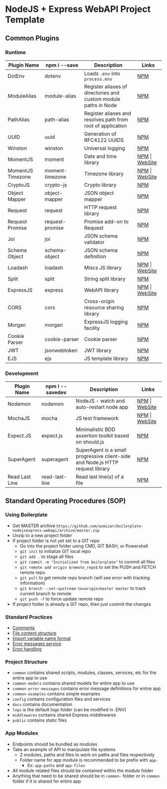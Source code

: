 # NodeJS + Express WebAPI Project Template

## Common Plugins

### Runtime

Plugin Name | npm i --save | Description | Links
---------|----------|---------|---------
 DotEnv | dotenv | Loads `.env` into `process.env` | [NPM](https://www.npmjs.com/package/dotenv)
 ModuleAlias | module-alias | Register aliases of directories and custom module paths in Node | [NPM](https://www.npmjs.com/package/module-alias)
 PathAlias | path-alias | Register aliases and resolves path from root of application | [NPM](https://www.npmjs.com/package/path-alias)
 UUID | uuid | Generation of RFC4122 UUIDS | [NPM](https://www.npmjs.com/package/uuid)
 Winston | winston | Universal logging | [NPM](https://www.npmjs.com/package/winston)
 MomentJS | moment | Date and time library | [NPM](https://www.npmjs.com/package/moment) \| [WebSite](https://momentjs.com/)
 MomentJS Timezone | moment-timezone | Timezone library | [NPM](https://www.npmjs.com/package/moment-timezone) \| [WebSite](https://momentjs.com/)
 CryptoJS | crypto-js | Crypto library | [NPM](https://www.npmjs.com/package/crypto-js)
 Object Mapper | object-mapper | JSON object mapper | [NPM](https://www.npmjs.com/package/object-mapper)
 Request | request | HTTP request library | [NPM](https://www.npmjs.com/package/request)
 Request Promise | request-promise | Promise add-on to Request | [NPM](https://www.npmjs.com/package/request-promise)
 Joi | joi | JSON schema validator | [NPM](https://www.npmjs.com/package/joi)
 Schema Object | schema-object | JSON schema definition | [NPM](https://www.npmjs.com/package/schema-object)
 Loadash | loadash | Miscs JS library | [NPM](https://www.npmjs.com/package/loadash) \| [WebSite](https://lodash.com/)
 Split | split | String split library | [NPM](https://www.npmjs.com/package/split)
 ExpressJS | express | WebAPI library | [NPM](https://www.npmjs.com/package/express) \| [WebSite](https://expressjs.com/)
 CORS | cors | Cross-origin resource sharing library | [NPM](https://www.npmjs.com/package/cors)
 Morgan | morgan | ExpressJS logging facility | [NPM](https://www.npmjs.com/package/morgan)
 Cookie Parser | cookie-parser | Cookie parser | [NPM](https://www.npmjs.com/package/cookie-parser)
 JWT | jsonwebtoken | JWT library | [NPM](https://www.npmjs.com/package/jsonwebtoken)
 EJS | ejs | JS template library | [NPM](https://www.npmjs.com/package/ejs)

### Development

Plugin Name | npm i --savedev | Description | Links
---------|----------|---------|---------
 Nodemon | nodemon | NodeJS - watch and auto-restart node app | [NPM](https://www.npmjs.com/package/nodemon) \| [WebSite](http://nodemon.io/)
 MochaJS | mocha | JS test framework | [NPM](https://www.npmjs.com/package/mocha) \| [WebSite](https://mochajs.org)
 Expect.JS | expect.js | Minimalistic BDD assertion toolkit based on should.js | [NPM](https://www.npmjs.com/package/expect.js)
 SuperAgent | superagent | SuperAgent is a small progressive client-side and Node.js HTTP request library | [NPM](https://www.npmjs.com/package/superagent)
 Read Last Line | read-last-line | Read last line(s) of a file | [NPM](https://www.npmjs.com/package/read-last-line)

## Standard Operating Procedures (SOP)

### Using Boilerplate

* Get MASTER archive `https://github.com/azmizar/boilerplate-nodejsexpress-webapi/archive/master.zip`
* Unzip to a new project folder
* If project folder is not yet set to a GIT repo
  * Go into the project folder using CMD, GIT BASH, or Powershell
  * `git init` to initialize GIT local repo
  * `git add .` to stage all files
  * `git commit -m "Initialized from boilerplate"` to commit all files
  * `git remote add origin $remote_repo$` to set the PUSH and FETCH remote repo
  * `git pull` to get remote repo branch (will see error with tracking information)
  * `git branch --set-upstream-to=origin/master master` to track current branch to remote
  * `git push -f` to force update remote repo
* If project folder is already a GIT repo, then just commit the changes

### Standard Practices

* [Comments](./docs/comments.md)
* [File content structure](./docs/file-content-structure.md)
* [Import variable name format](import-variable-names.md)
* [Error messages service](error-messages.md)
* [Error handling](error-handling.md)

### Project Structure

* `common` contains shared scripts, modules, classes, services, etc for the entire app to use
* `common-models` contains shared models for entire app to use
* `common-error-messages` contains error message definitions for entire app
* `common-examples` contains simple examples
* `config` contains configuration files and services
* `docs` contains documentation
* `logs` is the default logs folder (can be modified in .ENV)
* `middlewares` contains shared Express middlewares
* `public` contains static files

### App Modules

* Endpoints should be bundled as modules
* Take an example of API to manipulate file systems
  * 2 modules, paths and files to work on paths and files respectively
  * Folder name for app module is recommended to be prefix with `app-`
    * Ex: `app-paths` and `app-files`
* All module related files should be contained within the module folder
* Anything that need to be shared should be in `common-` folder or in `common` folder if it is shared for entire app